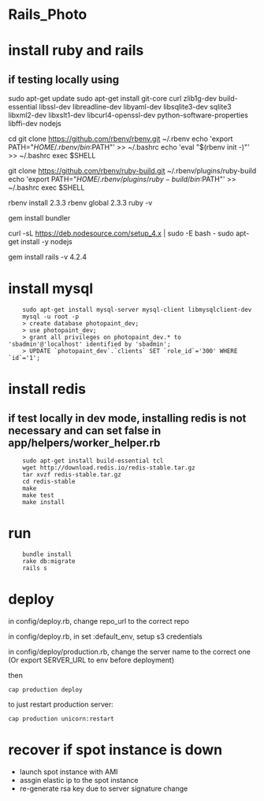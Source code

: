 # Rails_Photo

# install ruby and rails
## if testing locally using 
sudo apt-get update
sudo apt-get install git-core curl zlib1g-dev build-essential libssl-dev libreadline-dev libyaml-dev libsqlite3-dev sqlite3 libxml2-dev libxslt1-dev libcurl4-openssl-dev python-software-properties libffi-dev nodejs

cd
git clone https://github.com/rbenv/rbenv.git ~/.rbenv
echo 'export PATH="$HOME/.rbenv/bin:$PATH"' >> ~/.bashrc
echo 'eval "$(rbenv init -)"' >> ~/.bashrc
exec $SHELL

git clone https://github.com/rbenv/ruby-build.git ~/.rbenv/plugins/ruby-build
echo 'export PATH="$HOME/.rbenv/plugins/ruby-build/bin:$PATH"' >> ~/.bashrc
exec $SHELL

rbenv install 2.3.3
rbenv global 2.3.3
ruby -v

gem install bundler

curl -sL https://deb.nodesource.com/setup_4.x | sudo -E bash -
sudo apt-get install -y nodejs

gem install rails -v 4.2.4

# install mysql
```
	sudo apt-get install mysql-server mysql-client libmysqlclient-dev
	mysql -u root -p
	> create database photopaint_dev;
	> use photopaint_dev;
	> grant all privileges on photopaint_dev.* to 'sbadmin'@'localhost' identified by 'sbadmin';
	> UPDATE `photopaint_dev`.`clients` SET `role_id`='300' WHERE `id`='1';
```

# install redis
## if test locally in dev mode, installing redis is not necessary and can set false in app/helpers/worker_helper.rb

```
	sudo apt-get install build-essential tcl
	wget http://download.redis.io/redis-stable.tar.gz
	tar xvzf redis-stable.tar.gz
	cd redis-stable
	make
	make test
	make install
```

# run

```
	bundle install
	rake db:migrate
	rails s
```

# deploy
in config/deploy.rb, change repo_url to the correct repo

in config/deploy.rb, in set :default_env, setup s3 credentials

in config/deploy/production.rb, change the server name to the correct one (Or export SERVER_URL to env before deployment)

then

```
cap production deploy
```

to just restart production server:

```
cap production unicorn:restart
```

# recover if spot instance is down
* launch spot instance with AMI
* assgin elastic ip to the spot instance
* re-generate rsa key due to server signature change
